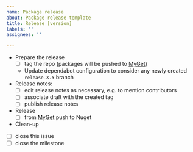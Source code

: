 ```yaml
---
name: Package release
about: Package release template
title: Release [version]
labels: ''
assignees: ''

---
```


- Prepare the release
  - [ ] tag the repo (packages will be pushed to [MyGet](https://www.myget.org/feed/Packages/service-composer))
  - Update dependabot configuration to consider any newly created `release-X.Y` branch 
- Release notes:
  - [ ] edit release notes as necessary, e.g. to mention contributors
  - [ ] associate draft with the created tag
  - [ ] publish release notes
- Release
  - [ ] from [MyGet](https://www.myget.org/feed/Packages/service-composer) push to Nuget
- Clean-up
- [ ] close this issue
- [ ] close the milestone
